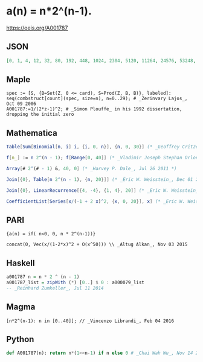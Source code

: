 # a\(n\) \= n\*2^\(n\-1\)\.
https://oeis.org/A001787
## JSON
```JSON
[0, 1, 4, 12, 32, 80, 192, 448, 1024, 2304, 5120, 11264, 24576, 53248, 114688, 245760, 524288, 1114112, 2359296, 4980736, 10485760, 22020096, 46137344, 96468992, 201326592, 419430400, 872415232, 1811939328, 3758096384, 7784628224, 16106127360, 33285996544]
```
## Maple
```Maple
spec := [S, {B=Set(Z, 0 <= card), S=Prod(Z, B, B)}, labeled]: seq(combstruct[count](spec, size=n), n=0..29); # _Zerinvary Lajos_, Oct 09 2006
A001787:=1/(2*z-1)^2; # _Simon Plouffe_ in his 1992 dissertation, dropping the initial zero
```
## Mathematica
```Mathematica
Table[Sum[Binomial[n, i] i, {i, 0, n}], {n, 0, 30}] (* _Geoffrey Critzer_, Mar 18 2009 *)
```
```Mathematica
f[n_] := n 2^(n - 1); f[Range[0, 40]] (* _Vladimir Joseph Stephan Orlovsky_, Feb 09 2011 *)
```
```Mathematica
Array[# 2^(# - 1) &, 40, 0] (* _Harvey P. Dale_, Jul 26 2011 *)
```
```Mathematica
Join[{0}, Table[n 2^(n - 1), {n, 20}]] (* _Eric W. Weisstein_, Dec 01 2017 *)
```
```Mathematica
Join[{0}, LinearRecurrence[{4, -4}, {1, 4}, 20]] (* _Eric W. Weisstein_, Dec 01 2017 *)
```
```Mathematica
CoefficientList[Series[x/(-1 + 2 x)^2, {x, 0, 20}], x] (* _Eric W. Weisstein_, Dec 01 2017 *)
```
## PARI
```PARI
{a(n) = if( n<0, 0, n * 2^(n-1))}
```
```PARI
concat(0, Vec(x/(1-2*x)^2 + O(x^50))) \\ _Altug Alkan_, Nov 03 2015
```
## Haskell
```Haskell
a001787 n = n * 2 ^ (n - 1)
a001787_list = zipWith (*) [0..] $ 0 : a000079_list
-- _Reinhard Zumkeller_, Jul 11 2014
```
## Magma
```Magma
[n*2^(n-1): n in [0..40]]; // _Vincenzo Librandi_, Feb 04 2016
```
## Python
```Python
def A001787(n): return n*(1<<n-1) if n else 0 # _Chai Wah Wu_, Nov 14 2022
```
